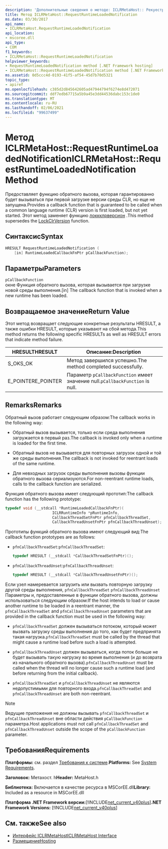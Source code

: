 ```yaml
---
description: 'Дополнительные сведения о методе: ICLRMetaHost:: Рекуеструнтимелоадеднотификатион'
title: Метод ICLRMetaHost::RequestRuntimeLoadedNotification
ms.date: 03/30/2017
api_name:
- ICLRMetaHost.RequestRuntimeLoadedNotification
api_location:
- mscoree.dll
api_type:
- COM
f1_keywords:
- ICLRMetaHost::RequestRuntimeLoadedNotification
helpviewer_keywords:
- RequestRuntimeLoadedNotification method [.NET Framework hosting]
- ICLRMetaHost::RequestRuntimeLoadedNotification method [.NET Framework hosting]
ms.assetid: 0d5ccc4d-0193-41f5-af54-45d7b70d5321
topic_type:
- apiref
ms.openlocfilehash: c385d2d845642605ad47944794f6274e8d472071
ms.sourcegitcommit: ddf7edb67715a5b9a45e3dd44536dabc153c1de0
ms.translationtype: MT
ms.contentlocale: ru-RU
ms.lasthandoff: 02/06/2021
ms.locfileid: "99637499"
---
```

# <a name="iclrmetahostrequestruntimeloadednotification-method"></a><span data-ttu-id="bcb04-103">Метод ICLRMetaHost::RequestRuntimeLoadedNotification</span><span class="sxs-lookup"><span data-stu-id="bcb04-103">ICLRMetaHost::RequestRuntimeLoadedNotification Method</span></span>

<span data-ttu-id="bcb04-104">Предоставляет функцию обратного вызова, которая гарантированно будет вызываться при первой загрузке версии среды CLR, но еще не запущена.</span><span class="sxs-lookup"><span data-stu-id="bcb04-104">Provides a callback function that is guaranteed to be called when a common language runtime (CLR) version is first loaded, but not yet started.</span></span> <span data-ttu-id="bcb04-105">Этот метод заменяет функцию [локкклрверсион](lockclrversion-function.md) .</span><span class="sxs-lookup"><span data-stu-id="bcb04-105">This method supersedes the [LockClrVersion](lockclrversion-function.md) function.</span></span>  
  
## <a name="syntax"></a><span data-ttu-id="bcb04-106">Синтаксис</span><span class="sxs-lookup"><span data-stu-id="bcb04-106">Syntax</span></span>  
  
```cpp  
HRESULT RequestRuntimeLoadedNotification (  
    [in] RuntimeLoadedCallbackFnPtr pCallbackFunction);  
```  
  
## <a name="parameters"></a><span data-ttu-id="bcb04-107">Параметры</span><span class="sxs-lookup"><span data-stu-id="bcb04-107">Parameters</span></span>  

 `pCallbackFunction`  
 <span data-ttu-id="bcb04-108">окне Функция обратного вызова, которая вызывается при загрузке новой среды выполнения.</span><span class="sxs-lookup"><span data-stu-id="bcb04-108">[in] The callback function that is invoked when a new runtime has been loaded.</span></span>  
  
## <a name="return-value"></a><span data-ttu-id="bcb04-109">Возвращаемое значение</span><span class="sxs-lookup"><span data-stu-id="bcb04-109">Return Value</span></span>  

 <span data-ttu-id="bcb04-110">Этот метод возвращает следующие конкретные результаты HRESULT, а также ошибки HRESULT, которые указывают на сбой метода.</span><span class="sxs-lookup"><span data-stu-id="bcb04-110">This method returns the following specific HRESULTs as well as HRESULT errors that indicate method failure.</span></span>  
  
|<span data-ttu-id="bcb04-111">HRESULT</span><span class="sxs-lookup"><span data-stu-id="bcb04-111">HRESULT</span></span>|<span data-ttu-id="bcb04-112">Описание:</span><span class="sxs-lookup"><span data-stu-id="bcb04-112">Description</span></span>|  
|-------------|-----------------|  
|<span data-ttu-id="bcb04-113">S_OK</span><span class="sxs-lookup"><span data-stu-id="bcb04-113">S_OK</span></span>|<span data-ttu-id="bcb04-114">Метод завершился успешно.</span><span class="sxs-lookup"><span data-stu-id="bcb04-114">The method completed successfully.</span></span>|  
|<span data-ttu-id="bcb04-115">E_POINTER</span><span class="sxs-lookup"><span data-stu-id="bcb04-115">E_POINTER</span></span>|<span data-ttu-id="bcb04-116">Параметр `pCallbackFunction` имеет значение null.</span><span class="sxs-lookup"><span data-stu-id="bcb04-116">`pCallbackFunction` is null.</span></span>|  
  
## <a name="remarks"></a><span data-ttu-id="bcb04-117">Remarks</span><span class="sxs-lookup"><span data-stu-id="bcb04-117">Remarks</span></span>  

 <span data-ttu-id="bcb04-118">Обратный вызов работает следующим образом:</span><span class="sxs-lookup"><span data-stu-id="bcb04-118">The callback works in the following way:</span></span>  
  
- <span data-ttu-id="bcb04-119">Обратный вызов вызывается, только если среда выполнения загружается в первый раз.</span><span class="sxs-lookup"><span data-stu-id="bcb04-119">The callback is invoked only when a runtime is loaded for the first time.</span></span>  
  
- <span data-ttu-id="bcb04-120">Обратный вызов не вызывается для повторных загрузок одной и той же среды выполнения.</span><span class="sxs-lookup"><span data-stu-id="bcb04-120">The callback is not invoked for reentrant loads of the same runtime.</span></span>  
  
- <span data-ttu-id="bcb04-121">Для невходных загрузок среды выполнения вызовы функции обратного вызова сериализуются.</span><span class="sxs-lookup"><span data-stu-id="bcb04-121">For non-reentrant runtime loads, calls to the callback function are serialized.</span></span>  
  
 <span data-ttu-id="bcb04-122">Функция обратного вызова имеет следующий прототип:</span><span class="sxs-lookup"><span data-stu-id="bcb04-122">The callback function has the following prototype:</span></span>  
  
```cpp  
typedef void (__stdcall *RuntimeLoadedCallbackFnPtr)(  
                     ICLRRuntimeInfo *pRuntimeInfo,  
                     CallbackThreadSetFnPtr pfnCallbackThreadSet,  
                     CallbackThreadUnsetFnPtr pfnCallbackThreadUnset);  
```  
  
 <span data-ttu-id="bcb04-123">Прототипы функций обратного вызова имеют следующий вид:</span><span class="sxs-lookup"><span data-stu-id="bcb04-123">The callback function prototypes are as follows:</span></span>  
  
- <span data-ttu-id="bcb04-124">`pfnCallbackThreadSet`:</span><span class="sxs-lookup"><span data-stu-id="bcb04-124">`pfnCallbackThreadSet`:</span></span>  
  
    ```cpp  
    typedef HRESULT (__stdcall *CallbackThreadSetFnPtr)();  
    ```  
  
- <span data-ttu-id="bcb04-125">`pfnCallbackThreadUnset`:</span><span class="sxs-lookup"><span data-stu-id="bcb04-125">`pfnCallbackThreadUnset`:</span></span>  
  
    ```cpp  
    typedef HRESULT (__stdcall *CallbackThreadUnsetFnPtr)();  
    ```  
  
 <span data-ttu-id="bcb04-126">Если узел намеревается загрузить или вызвать повторную загрузку другой среды выполнения, `pfnCallbackThreadSet` `pfnCallbackThreadUnset` Параметры и, предоставленные в функции обратного вызова, должны использоваться следующим образом:</span><span class="sxs-lookup"><span data-stu-id="bcb04-126">If the host intends to load or cause another runtime to be loaded in a reentrant manner, the `pfnCallbackThreadSet` and `pfnCallbackThreadUnset` parameters that are provided in the callback function must be used in the following way:</span></span>  
  
- <span data-ttu-id="bcb04-127">`pfnCallbackThreadSet` должен вызываться потоком, который может вызвать загрузку среды выполнения до того, как будет предпринята такая нагрузка.</span><span class="sxs-lookup"><span data-stu-id="bcb04-127">`pfnCallbackThreadSet` must be called by the thread that might cause a runtime load before such a load is attempted.</span></span>  
  
- <span data-ttu-id="bcb04-128">`pfnCallbackThreadUnset` должен вызываться, когда поток больше не будет вызывать такую нагрузку во время выполнения (и до возврата из начального обратного вызова).</span><span class="sxs-lookup"><span data-stu-id="bcb04-128">`pfnCallbackThreadUnset` must be called when the thread will no longer cause such a runtime load (and before returning from the initial callback).</span></span>  
  
- <span data-ttu-id="bcb04-129">`pfnCallbackThreadSet` и `pfnCallbackThreadUnset` не являются недопустимыми для повторного входа.</span><span class="sxs-lookup"><span data-stu-id="bcb04-129">`pfnCallbackThreadSet` and `pfnCallbackThreadUnset` are both non-reentrant.</span></span>  
  
> [!NOTE]
> <span data-ttu-id="bcb04-130">Ведущие приложения не должны вызывать `pfnCallbackThreadSet` и `pfnCallbackThreadUnset` вне области действия `pCallbackFunction` параметра.</span><span class="sxs-lookup"><span data-stu-id="bcb04-130">Host applications must not call `pfnCallbackThreadSet` and `pfnCallbackThreadUnset` outside the scope of the `pCallbackFunction` parameter.</span></span>  
  
## <a name="requirements"></a><span data-ttu-id="bcb04-131">Требования</span><span class="sxs-lookup"><span data-stu-id="bcb04-131">Requirements</span></span>  

 <span data-ttu-id="bcb04-132">**Платформы:** см. раздел [Требования к системе](../../get-started/system-requirements.md).</span><span class="sxs-lookup"><span data-stu-id="bcb04-132">**Platforms:** See [System Requirements](../../get-started/system-requirements.md).</span></span>  
  
 <span data-ttu-id="bcb04-133">**Заголовок:** Метахост. h</span><span class="sxs-lookup"><span data-stu-id="bcb04-133">**Header:** MetaHost.h</span></span>  
  
 <span data-ttu-id="bcb04-134">**Библиотека:** Включается в качестве ресурса в MSCorEE.dll</span><span class="sxs-lookup"><span data-stu-id="bcb04-134">**Library:** Included as a resource in MSCorEE.dll</span></span>  
  
 <span data-ttu-id="bcb04-135">**Платформа .NET Framework версии:**[!INCLUDE[net_current_v40plus](../../../../includes/net-current-v40plus-md.md)]</span><span class="sxs-lookup"><span data-stu-id="bcb04-135">**.NET Framework Versions:** [!INCLUDE[net_current_v40plus](../../../../includes/net-current-v40plus-md.md)]</span></span>  
  
## <a name="see-also"></a><span data-ttu-id="bcb04-136">См. также</span><span class="sxs-lookup"><span data-stu-id="bcb04-136">See also</span></span>

- [<span data-ttu-id="bcb04-137">Интерфейс ICLRMetaHost</span><span class="sxs-lookup"><span data-stu-id="bcb04-137">ICLRMetaHost Interface</span></span>](iclrmetahost-interface.md)
- [<span data-ttu-id="bcb04-138">Размещение</span><span class="sxs-lookup"><span data-stu-id="bcb04-138">Hosting</span></span>](index.md)
